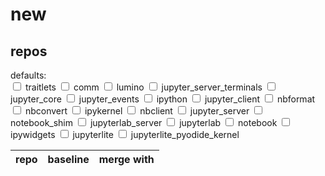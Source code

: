 # new
<style>


#show-repo-traitlets:not(:checked) ~ table tbody #repo-traitlets {
display: none;
}

#show-repo-comm:not(:checked) ~ table tbody #repo-comm {
display: none;
}

#show-repo-lumino:not(:checked) ~ table tbody #repo-lumino {
display: none;
}

#show-repo-jupyter_server_terminals:not(:checked) ~ table tbody #repo-jupyter_server_terminals {
display: none;
}

#show-repo-jupyter_core:not(:checked) ~ table tbody #repo-jupyter_core {
display: none;
}

#show-repo-jupyter_events:not(:checked) ~ table tbody #repo-jupyter_events {
display: none;
}

#show-repo-ipython:not(:checked) ~ table tbody #repo-ipython {
display: none;
}

#show-repo-jupyter_client:not(:checked) ~ table tbody #repo-jupyter_client {
display: none;
}

#show-repo-nbformat:not(:checked) ~ table tbody #repo-nbformat {
display: none;
}

#show-repo-nbconvert:not(:checked) ~ table tbody #repo-nbconvert {
display: none;
}

#show-repo-ipykernel:not(:checked) ~ table tbody #repo-ipykernel {
display: none;
}

#show-repo-nbclient:not(:checked) ~ table tbody #repo-nbclient {
display: none;
}

#show-repo-jupyter_server:not(:checked) ~ table tbody #repo-jupyter_server {
display: none;
}

#show-repo-notebook_shim:not(:checked) ~ table tbody #repo-notebook_shim {
display: none;
}

#show-repo-jupyterlab_server:not(:checked) ~ table tbody #repo-jupyterlab_server {
display: none;
}

#show-repo-jupyterlab:not(:checked) ~ table tbody #repo-jupyterlab {
display: none;
}

#show-repo-notebook:not(:checked) ~ table tbody #repo-notebook {
display: none;
}

#show-repo-ipywidgets:not(:checked) ~ table tbody #repo-ipywidgets {
display: none;
}

#show-repo-jupyterlite:not(:checked) ~ table tbody #repo-jupyterlite {
display: none;
}

#show-repo-jupyterlite_pyodide_kernel:not(:checked) ~ table tbody #repo-jupyterlite_pyodide_kernel {
display: none;
}

</style>
<form id="new">

<h2>repos</h2>
defaults:<br/>

<input type="checkbox" name="show-repo-traitlets" id="show-repo-traitlets"/>
<label class="show-repo-label" for="show-repo-traitlets">traitlets</label>

<input type="checkbox" name="show-repo-comm" id="show-repo-comm"/>
<label class="show-repo-label" for="show-repo-comm">comm</label>

<input type="checkbox" name="show-repo-lumino" id="show-repo-lumino"/>
<label class="show-repo-label" for="show-repo-lumino">lumino</label>

<input type="checkbox" name="show-repo-jupyter_server_terminals" id="show-repo-jupyter_server_terminals"/>
<label class="show-repo-label" for="show-repo-jupyter_server_terminals">jupyter_server_terminals</label>

<input type="checkbox" name="show-repo-jupyter_core" id="show-repo-jupyter_core"/>
<label class="show-repo-label" for="show-repo-jupyter_core">jupyter_core</label>

<input type="checkbox" name="show-repo-jupyter_events" id="show-repo-jupyter_events"/>
<label class="show-repo-label" for="show-repo-jupyter_events">jupyter_events</label>

<input type="checkbox" name="show-repo-ipython" id="show-repo-ipython"/>
<label class="show-repo-label" for="show-repo-ipython">ipython</label>

<input type="checkbox" name="show-repo-jupyter_client" id="show-repo-jupyter_client"/>
<label class="show-repo-label" for="show-repo-jupyter_client">jupyter_client</label>

<input type="checkbox" name="show-repo-nbformat" id="show-repo-nbformat"/>
<label class="show-repo-label" for="show-repo-nbformat">nbformat</label>

<input type="checkbox" name="show-repo-nbconvert" id="show-repo-nbconvert"/>
<label class="show-repo-label" for="show-repo-nbconvert">nbconvert</label>

<input type="checkbox" name="show-repo-ipykernel" id="show-repo-ipykernel"/>
<label class="show-repo-label" for="show-repo-ipykernel">ipykernel</label>

<input type="checkbox" name="show-repo-nbclient" id="show-repo-nbclient"/>
<label class="show-repo-label" for="show-repo-nbclient">nbclient</label>

<input type="checkbox" name="show-repo-jupyter_server" id="show-repo-jupyter_server"/>
<label class="show-repo-label" for="show-repo-jupyter_server">jupyter_server</label>

<input type="checkbox" name="show-repo-notebook_shim" id="show-repo-notebook_shim"/>
<label class="show-repo-label" for="show-repo-notebook_shim">notebook_shim</label>

<input type="checkbox" name="show-repo-jupyterlab_server" id="show-repo-jupyterlab_server"/>
<label class="show-repo-label" for="show-repo-jupyterlab_server">jupyterlab_server</label>

<input type="checkbox" name="show-repo-jupyterlab" id="show-repo-jupyterlab"/>
<label class="show-repo-label" for="show-repo-jupyterlab">jupyterlab</label>

<input type="checkbox" name="show-repo-notebook" id="show-repo-notebook"/>
<label class="show-repo-label" for="show-repo-notebook">notebook</label>

<input type="checkbox" name="show-repo-ipywidgets" id="show-repo-ipywidgets"/>
<label class="show-repo-label" for="show-repo-ipywidgets">ipywidgets</label>

<input type="checkbox" name="show-repo-jupyterlite" id="show-repo-jupyterlite"/>
<label class="show-repo-label" for="show-repo-jupyterlite">jupyterlite</label>

<input type="checkbox" name="show-repo-jupyterlite_pyodide_kernel" id="show-repo-jupyterlite_pyodide_kernel"/>
<label class="show-repo-label" for="show-repo-jupyterlite_pyodide_kernel">jupyterlite_pyodide_kernel</label>

<table style="position: relative;">
<thead style="position: sticky; top: 0;">
<tr>
<th>repo</th>
<th>baseline</th>
<th>merge with</th>
</tr>
</thead>
<tbody>





<tr class="repo" id="repo-traitlets">
<th>
<code>https://github.com/ipython/traitlets</code>
</th>
<td>
<input id="repos-traitlets-github-baseline"
name="repos|traitlets|github|baseline" 
type="text"
title="the baseline GitHub URL for traitlets"
spellcheck="false"
placeholder="a branch, tag, or PR (other than /tree/main)"
pattern="^$|^/(tree/[^s]+|pull/\d+|releases/tag/[^s]+)"
data-jpyk-prefix="https://github.com/ipython/traitlets"
/>
<label for="repos-traitlets-github-baseline">
<br/>
must be empty, or one of 
<code>/pull/{:a-number}</code>, 
<code>/tree/{:a-branch}</code>,
<code>/releases/tag/{:a-tag}</code>.
</label>
</td>
<td>
<input id="repos-traitlets-github-merge_with"
name="repos|traitlets|github|merge_with" 
title="one or more space-delimited GitHub URLs to merge into the traitlets baseline"
type="text"
spellcheck="false"
placeholder="one or more branch, tag, or PR"
data-jpyk-prefix="https://github.com/ipython/traitlets"
pattern="^$|^/(tree/[^s]+|pull/\d+|releases/tag/[^s]+)(\s+/(tree/[^s]+|pull/\d+|releases/tag/[^s]+))*"
/>
<label for="repos-traitlets-github-merge_with">
<br/>
must be empty, or one of 
<code>/pull/{:a-number}</code>, 
<code>/tree/{:a-branch}</code>,
<code>/releases/tag/{:a-tag}</code>.
</label>
</td>
</tr>





<tr class="repo" id="repo-comm">
<th>
<code>https://github.com/ipython/comm</code>
</th>
<td>
<input id="repos-comm-github-baseline"
name="repos|comm|github|baseline" 
type="text"
title="the baseline GitHub URL for comm"
spellcheck="false"
placeholder="a branch, tag, or PR (other than /tree/main)"
pattern="^$|^/(tree/[^s]+|pull/\d+|releases/tag/[^s]+)"
data-jpyk-prefix="https://github.com/ipython/comm"
/>
<label for="repos-comm-github-baseline">
<br/>
must be empty, or one of 
<code>/pull/{:a-number}</code>, 
<code>/tree/{:a-branch}</code>,
<code>/releases/tag/{:a-tag}</code>.
</label>
</td>
<td>
<input id="repos-comm-github-merge_with"
name="repos|comm|github|merge_with" 
title="one or more space-delimited GitHub URLs to merge into the comm baseline"
type="text"
spellcheck="false"
placeholder="one or more branch, tag, or PR"
data-jpyk-prefix="https://github.com/ipython/comm"
pattern="^$|^/(tree/[^s]+|pull/\d+|releases/tag/[^s]+)(\s+/(tree/[^s]+|pull/\d+|releases/tag/[^s]+))*"
/>
<label for="repos-comm-github-merge_with">
<br/>
must be empty, or one of 
<code>/pull/{:a-number}</code>, 
<code>/tree/{:a-branch}</code>,
<code>/releases/tag/{:a-tag}</code>.
</label>
</td>
</tr>





<tr class="repo" id="repo-lumino">
<th>
<code>https://github.com/jupyterlab/lumino</code>
</th>
<td>
<input id="repos-lumino-github-baseline"
name="repos|lumino|github|baseline" 
type="text"
title="the baseline GitHub URL for lumino"
spellcheck="false"
placeholder="a branch, tag, or PR (other than /tree/main)"
pattern="^$|^/(tree/[^s]+|pull/\d+|releases/tag/[^s]+)"
data-jpyk-prefix="https://github.com/jupyterlab/lumino"
/>
<label for="repos-lumino-github-baseline">
<br/>
must be empty, or one of 
<code>/pull/{:a-number}</code>, 
<code>/tree/{:a-branch}</code>,
<code>/releases/tag/{:a-tag}</code>.
</label>
</td>
<td>
<input id="repos-lumino-github-merge_with"
name="repos|lumino|github|merge_with" 
title="one or more space-delimited GitHub URLs to merge into the lumino baseline"
type="text"
spellcheck="false"
placeholder="one or more branch, tag, or PR"
data-jpyk-prefix="https://github.com/jupyterlab/lumino"
pattern="^$|^/(tree/[^s]+|pull/\d+|releases/tag/[^s]+)(\s+/(tree/[^s]+|pull/\d+|releases/tag/[^s]+))*"
/>
<label for="repos-lumino-github-merge_with">
<br/>
must be empty, or one of 
<code>/pull/{:a-number}</code>, 
<code>/tree/{:a-branch}</code>,
<code>/releases/tag/{:a-tag}</code>.
</label>
</td>
</tr>





<tr class="repo" id="repo-jupyter_server_terminals">
<th>
<code>https://github.com/jupyter-server/jupyter_server_terminals</code>
</th>
<td>
<input id="repos-jupyter_server_terminals-github-baseline"
name="repos|jupyter_server_terminals|github|baseline" 
type="text"
title="the baseline GitHub URL for jupyter_server_terminals"
spellcheck="false"
placeholder="a branch, tag, or PR (other than /tree/main)"
pattern="^$|^/(tree/[^s]+|pull/\d+|releases/tag/[^s]+)"
data-jpyk-prefix="https://github.com/jupyter-server/jupyter_server_terminals"
/>
<label for="repos-jupyter_server_terminals-github-baseline">
<br/>
must be empty, or one of 
<code>/pull/{:a-number}</code>, 
<code>/tree/{:a-branch}</code>,
<code>/releases/tag/{:a-tag}</code>.
</label>
</td>
<td>
<input id="repos-jupyter_server_terminals-github-merge_with"
name="repos|jupyter_server_terminals|github|merge_with" 
title="one or more space-delimited GitHub URLs to merge into the jupyter_server_terminals baseline"
type="text"
spellcheck="false"
placeholder="one or more branch, tag, or PR"
data-jpyk-prefix="https://github.com/jupyter-server/jupyter_server_terminals"
pattern="^$|^/(tree/[^s]+|pull/\d+|releases/tag/[^s]+)(\s+/(tree/[^s]+|pull/\d+|releases/tag/[^s]+))*"
/>
<label for="repos-jupyter_server_terminals-github-merge_with">
<br/>
must be empty, or one of 
<code>/pull/{:a-number}</code>, 
<code>/tree/{:a-branch}</code>,
<code>/releases/tag/{:a-tag}</code>.
</label>
</td>
</tr>





<tr class="repo" id="repo-jupyter_core">
<th>
<code>https://github.com/jupyter/jupyter_core</code>
</th>
<td>
<input id="repos-jupyter_core-github-baseline"
name="repos|jupyter_core|github|baseline" 
type="text"
title="the baseline GitHub URL for jupyter_core"
spellcheck="false"
placeholder="a branch, tag, or PR (other than /tree/main)"
pattern="^$|^/(tree/[^s]+|pull/\d+|releases/tag/[^s]+)"
data-jpyk-prefix="https://github.com/jupyter/jupyter_core"
/>
<label for="repos-jupyter_core-github-baseline">
<br/>
must be empty, or one of 
<code>/pull/{:a-number}</code>, 
<code>/tree/{:a-branch}</code>,
<code>/releases/tag/{:a-tag}</code>.
</label>
</td>
<td>
<input id="repos-jupyter_core-github-merge_with"
name="repos|jupyter_core|github|merge_with" 
title="one or more space-delimited GitHub URLs to merge into the jupyter_core baseline"
type="text"
spellcheck="false"
placeholder="one or more branch, tag, or PR"
data-jpyk-prefix="https://github.com/jupyter/jupyter_core"
pattern="^$|^/(tree/[^s]+|pull/\d+|releases/tag/[^s]+)(\s+/(tree/[^s]+|pull/\d+|releases/tag/[^s]+))*"
/>
<label for="repos-jupyter_core-github-merge_with">
<br/>
must be empty, or one of 
<code>/pull/{:a-number}</code>, 
<code>/tree/{:a-branch}</code>,
<code>/releases/tag/{:a-tag}</code>.
</label>
</td>
</tr>





<tr class="repo" id="repo-jupyter_events">
<th>
<code>https://github.com/jupyter/jupyter_events</code>
</th>
<td>
<input id="repos-jupyter_events-github-baseline"
name="repos|jupyter_events|github|baseline" 
type="text"
title="the baseline GitHub URL for jupyter_events"
spellcheck="false"
placeholder="a branch, tag, or PR (other than /tree/main)"
pattern="^$|^/(tree/[^s]+|pull/\d+|releases/tag/[^s]+)"
data-jpyk-prefix="https://github.com/jupyter/jupyter_events"
/>
<label for="repos-jupyter_events-github-baseline">
<br/>
must be empty, or one of 
<code>/pull/{:a-number}</code>, 
<code>/tree/{:a-branch}</code>,
<code>/releases/tag/{:a-tag}</code>.
</label>
</td>
<td>
<input id="repos-jupyter_events-github-merge_with"
name="repos|jupyter_events|github|merge_with" 
title="one or more space-delimited GitHub URLs to merge into the jupyter_events baseline"
type="text"
spellcheck="false"
placeholder="one or more branch, tag, or PR"
data-jpyk-prefix="https://github.com/jupyter/jupyter_events"
pattern="^$|^/(tree/[^s]+|pull/\d+|releases/tag/[^s]+)(\s+/(tree/[^s]+|pull/\d+|releases/tag/[^s]+))*"
/>
<label for="repos-jupyter_events-github-merge_with">
<br/>
must be empty, or one of 
<code>/pull/{:a-number}</code>, 
<code>/tree/{:a-branch}</code>,
<code>/releases/tag/{:a-tag}</code>.
</label>
</td>
</tr>





<tr class="repo" id="repo-ipython">
<th>
<code>https://github.com/ipython/ipython</code>
</th>
<td>
<input id="repos-ipython-github-baseline"
name="repos|ipython|github|baseline" 
type="text"
title="the baseline GitHub URL for ipython"
spellcheck="false"
placeholder="a branch, tag, or PR (other than /tree/main)"
pattern="^$|^/(tree/[^s]+|pull/\d+|releases/tag/[^s]+)"
data-jpyk-prefix="https://github.com/ipython/ipython"
/>
<label for="repos-ipython-github-baseline">
<br/>
must be empty, or one of 
<code>/pull/{:a-number}</code>, 
<code>/tree/{:a-branch}</code>,
<code>/releases/tag/{:a-tag}</code>.
</label>
</td>
<td>
<input id="repos-ipython-github-merge_with"
name="repos|ipython|github|merge_with" 
title="one or more space-delimited GitHub URLs to merge into the ipython baseline"
type="text"
spellcheck="false"
placeholder="one or more branch, tag, or PR"
data-jpyk-prefix="https://github.com/ipython/ipython"
pattern="^$|^/(tree/[^s]+|pull/\d+|releases/tag/[^s]+)(\s+/(tree/[^s]+|pull/\d+|releases/tag/[^s]+))*"
/>
<label for="repos-ipython-github-merge_with">
<br/>
must be empty, or one of 
<code>/pull/{:a-number}</code>, 
<code>/tree/{:a-branch}</code>,
<code>/releases/tag/{:a-tag}</code>.
</label>
</td>
</tr>





<tr class="repo" id="repo-jupyter_client">
<th>
<code>https://github.com/jupyter/jupyter_client</code>
</th>
<td>
<input id="repos-jupyter_client-github-baseline"
name="repos|jupyter_client|github|baseline" 
type="text"
title="the baseline GitHub URL for jupyter_client"
spellcheck="false"
placeholder="a branch, tag, or PR (other than /tree/main)"
pattern="^$|^/(tree/[^s]+|pull/\d+|releases/tag/[^s]+)"
data-jpyk-prefix="https://github.com/jupyter/jupyter_client"
/>
<label for="repos-jupyter_client-github-baseline">
<br/>
must be empty, or one of 
<code>/pull/{:a-number}</code>, 
<code>/tree/{:a-branch}</code>,
<code>/releases/tag/{:a-tag}</code>.
</label>
</td>
<td>
<input id="repos-jupyter_client-github-merge_with"
name="repos|jupyter_client|github|merge_with" 
title="one or more space-delimited GitHub URLs to merge into the jupyter_client baseline"
type="text"
spellcheck="false"
placeholder="one or more branch, tag, or PR"
data-jpyk-prefix="https://github.com/jupyter/jupyter_client"
pattern="^$|^/(tree/[^s]+|pull/\d+|releases/tag/[^s]+)(\s+/(tree/[^s]+|pull/\d+|releases/tag/[^s]+))*"
/>
<label for="repos-jupyter_client-github-merge_with">
<br/>
must be empty, or one of 
<code>/pull/{:a-number}</code>, 
<code>/tree/{:a-branch}</code>,
<code>/releases/tag/{:a-tag}</code>.
</label>
</td>
</tr>





<tr class="repo" id="repo-nbformat">
<th>
<code>https://github.com/jupyter/nbformat</code>
</th>
<td>
<input id="repos-nbformat-github-baseline"
name="repos|nbformat|github|baseline" 
type="text"
title="the baseline GitHub URL for nbformat"
spellcheck="false"
placeholder="a branch, tag, or PR (other than /tree/main)"
pattern="^$|^/(tree/[^s]+|pull/\d+|releases/tag/[^s]+)"
data-jpyk-prefix="https://github.com/jupyter/nbformat"
/>
<label for="repos-nbformat-github-baseline">
<br/>
must be empty, or one of 
<code>/pull/{:a-number}</code>, 
<code>/tree/{:a-branch}</code>,
<code>/releases/tag/{:a-tag}</code>.
</label>
</td>
<td>
<input id="repos-nbformat-github-merge_with"
name="repos|nbformat|github|merge_with" 
title="one or more space-delimited GitHub URLs to merge into the nbformat baseline"
type="text"
spellcheck="false"
placeholder="one or more branch, tag, or PR"
data-jpyk-prefix="https://github.com/jupyter/nbformat"
pattern="^$|^/(tree/[^s]+|pull/\d+|releases/tag/[^s]+)(\s+/(tree/[^s]+|pull/\d+|releases/tag/[^s]+))*"
/>
<label for="repos-nbformat-github-merge_with">
<br/>
must be empty, or one of 
<code>/pull/{:a-number}</code>, 
<code>/tree/{:a-branch}</code>,
<code>/releases/tag/{:a-tag}</code>.
</label>
</td>
</tr>





<tr class="repo" id="repo-nbconvert">
<th>
<code>https://github.com/jupyter/nbconvert</code>
</th>
<td>
<input id="repos-nbconvert-github-baseline"
name="repos|nbconvert|github|baseline" 
type="text"
title="the baseline GitHub URL for nbconvert"
spellcheck="false"
placeholder="a branch, tag, or PR (other than /tree/main)"
pattern="^$|^/(tree/[^s]+|pull/\d+|releases/tag/[^s]+)"
data-jpyk-prefix="https://github.com/jupyter/nbconvert"
/>
<label for="repos-nbconvert-github-baseline">
<br/>
must be empty, or one of 
<code>/pull/{:a-number}</code>, 
<code>/tree/{:a-branch}</code>,
<code>/releases/tag/{:a-tag}</code>.
</label>
</td>
<td>
<input id="repos-nbconvert-github-merge_with"
name="repos|nbconvert|github|merge_with" 
title="one or more space-delimited GitHub URLs to merge into the nbconvert baseline"
type="text"
spellcheck="false"
placeholder="one or more branch, tag, or PR"
data-jpyk-prefix="https://github.com/jupyter/nbconvert"
pattern="^$|^/(tree/[^s]+|pull/\d+|releases/tag/[^s]+)(\s+/(tree/[^s]+|pull/\d+|releases/tag/[^s]+))*"
/>
<label for="repos-nbconvert-github-merge_with">
<br/>
must be empty, or one of 
<code>/pull/{:a-number}</code>, 
<code>/tree/{:a-branch}</code>,
<code>/releases/tag/{:a-tag}</code>.
</label>
</td>
</tr>





<tr class="repo" id="repo-ipykernel">
<th>
<code>https://github.com/ipython/ipykernel</code>
</th>
<td>
<input id="repos-ipykernel-github-baseline"
name="repos|ipykernel|github|baseline" 
type="text"
title="the baseline GitHub URL for ipykernel"
spellcheck="false"
placeholder="a branch, tag, or PR (other than /tree/main)"
pattern="^$|^/(tree/[^s]+|pull/\d+|releases/tag/[^s]+)"
data-jpyk-prefix="https://github.com/ipython/ipykernel"
/>
<label for="repos-ipykernel-github-baseline">
<br/>
must be empty, or one of 
<code>/pull/{:a-number}</code>, 
<code>/tree/{:a-branch}</code>,
<code>/releases/tag/{:a-tag}</code>.
</label>
</td>
<td>
<input id="repos-ipykernel-github-merge_with"
name="repos|ipykernel|github|merge_with" 
title="one or more space-delimited GitHub URLs to merge into the ipykernel baseline"
type="text"
spellcheck="false"
placeholder="one or more branch, tag, or PR"
data-jpyk-prefix="https://github.com/ipython/ipykernel"
pattern="^$|^/(tree/[^s]+|pull/\d+|releases/tag/[^s]+)(\s+/(tree/[^s]+|pull/\d+|releases/tag/[^s]+))*"
/>
<label for="repos-ipykernel-github-merge_with">
<br/>
must be empty, or one of 
<code>/pull/{:a-number}</code>, 
<code>/tree/{:a-branch}</code>,
<code>/releases/tag/{:a-tag}</code>.
</label>
</td>
</tr>





<tr class="repo" id="repo-nbclient">
<th>
<code>https://github.com/jupyter/nbclient</code>
</th>
<td>
<input id="repos-nbclient-github-baseline"
name="repos|nbclient|github|baseline" 
type="text"
title="the baseline GitHub URL for nbclient"
spellcheck="false"
placeholder="a branch, tag, or PR (other than /tree/main)"
pattern="^$|^/(tree/[^s]+|pull/\d+|releases/tag/[^s]+)"
data-jpyk-prefix="https://github.com/jupyter/nbclient"
/>
<label for="repos-nbclient-github-baseline">
<br/>
must be empty, or one of 
<code>/pull/{:a-number}</code>, 
<code>/tree/{:a-branch}</code>,
<code>/releases/tag/{:a-tag}</code>.
</label>
</td>
<td>
<input id="repos-nbclient-github-merge_with"
name="repos|nbclient|github|merge_with" 
title="one or more space-delimited GitHub URLs to merge into the nbclient baseline"
type="text"
spellcheck="false"
placeholder="one or more branch, tag, or PR"
data-jpyk-prefix="https://github.com/jupyter/nbclient"
pattern="^$|^/(tree/[^s]+|pull/\d+|releases/tag/[^s]+)(\s+/(tree/[^s]+|pull/\d+|releases/tag/[^s]+))*"
/>
<label for="repos-nbclient-github-merge_with">
<br/>
must be empty, or one of 
<code>/pull/{:a-number}</code>, 
<code>/tree/{:a-branch}</code>,
<code>/releases/tag/{:a-tag}</code>.
</label>
</td>
</tr>





<tr class="repo" id="repo-jupyter_server">
<th>
<code>https://github.com/jupyter-server/jupyter_server</code>
</th>
<td>
<input id="repos-jupyter_server-github-baseline"
name="repos|jupyter_server|github|baseline" 
type="text"
title="the baseline GitHub URL for jupyter_server"
spellcheck="false"
placeholder="a branch, tag, or PR (other than /tree/main)"
pattern="^$|^/(tree/[^s]+|pull/\d+|releases/tag/[^s]+)"
data-jpyk-prefix="https://github.com/jupyter-server/jupyter_server"
/>
<label for="repos-jupyter_server-github-baseline">
<br/>
must be empty, or one of 
<code>/pull/{:a-number}</code>, 
<code>/tree/{:a-branch}</code>,
<code>/releases/tag/{:a-tag}</code>.
</label>
</td>
<td>
<input id="repos-jupyter_server-github-merge_with"
name="repos|jupyter_server|github|merge_with" 
title="one or more space-delimited GitHub URLs to merge into the jupyter_server baseline"
type="text"
spellcheck="false"
placeholder="one or more branch, tag, or PR"
data-jpyk-prefix="https://github.com/jupyter-server/jupyter_server"
pattern="^$|^/(tree/[^s]+|pull/\d+|releases/tag/[^s]+)(\s+/(tree/[^s]+|pull/\d+|releases/tag/[^s]+))*"
/>
<label for="repos-jupyter_server-github-merge_with">
<br/>
must be empty, or one of 
<code>/pull/{:a-number}</code>, 
<code>/tree/{:a-branch}</code>,
<code>/releases/tag/{:a-tag}</code>.
</label>
</td>
</tr>





<tr class="repo" id="repo-notebook_shim">
<th>
<code>https://github.com/jupyter/notebook_shim</code>
</th>
<td>
<input id="repos-notebook_shim-github-baseline"
name="repos|notebook_shim|github|baseline" 
type="text"
title="the baseline GitHub URL for notebook_shim"
spellcheck="false"
placeholder="a branch, tag, or PR (other than /tree/main)"
pattern="^$|^/(tree/[^s]+|pull/\d+|releases/tag/[^s]+)"
data-jpyk-prefix="https://github.com/jupyter/notebook_shim"
/>
<label for="repos-notebook_shim-github-baseline">
<br/>
must be empty, or one of 
<code>/pull/{:a-number}</code>, 
<code>/tree/{:a-branch}</code>,
<code>/releases/tag/{:a-tag}</code>.
</label>
</td>
<td>
<input id="repos-notebook_shim-github-merge_with"
name="repos|notebook_shim|github|merge_with" 
title="one or more space-delimited GitHub URLs to merge into the notebook_shim baseline"
type="text"
spellcheck="false"
placeholder="one or more branch, tag, or PR"
data-jpyk-prefix="https://github.com/jupyter/notebook_shim"
pattern="^$|^/(tree/[^s]+|pull/\d+|releases/tag/[^s]+)(\s+/(tree/[^s]+|pull/\d+|releases/tag/[^s]+))*"
/>
<label for="repos-notebook_shim-github-merge_with">
<br/>
must be empty, or one of 
<code>/pull/{:a-number}</code>, 
<code>/tree/{:a-branch}</code>,
<code>/releases/tag/{:a-tag}</code>.
</label>
</td>
</tr>





<tr class="repo" id="repo-jupyterlab_server">
<th>
<code>https://github.com/jupyterlab/jupyterlab_server</code>
</th>
<td>
<input id="repos-jupyterlab_server-github-baseline"
name="repos|jupyterlab_server|github|baseline" 
type="text"
title="the baseline GitHub URL for jupyterlab_server"
spellcheck="false"
placeholder="a branch, tag, or PR (other than /tree/main)"
pattern="^$|^/(tree/[^s]+|pull/\d+|releases/tag/[^s]+)"
data-jpyk-prefix="https://github.com/jupyterlab/jupyterlab_server"
/>
<label for="repos-jupyterlab_server-github-baseline">
<br/>
must be empty, or one of 
<code>/pull/{:a-number}</code>, 
<code>/tree/{:a-branch}</code>,
<code>/releases/tag/{:a-tag}</code>.
</label>
</td>
<td>
<input id="repos-jupyterlab_server-github-merge_with"
name="repos|jupyterlab_server|github|merge_with" 
title="one or more space-delimited GitHub URLs to merge into the jupyterlab_server baseline"
type="text"
spellcheck="false"
placeholder="one or more branch, tag, or PR"
data-jpyk-prefix="https://github.com/jupyterlab/jupyterlab_server"
pattern="^$|^/(tree/[^s]+|pull/\d+|releases/tag/[^s]+)(\s+/(tree/[^s]+|pull/\d+|releases/tag/[^s]+))*"
/>
<label for="repos-jupyterlab_server-github-merge_with">
<br/>
must be empty, or one of 
<code>/pull/{:a-number}</code>, 
<code>/tree/{:a-branch}</code>,
<code>/releases/tag/{:a-tag}</code>.
</label>
</td>
</tr>





<tr class="repo" id="repo-jupyterlab">
<th>
<code>https://github.com/jupyterlab/jupyterlab</code>
</th>
<td>
<input id="repos-jupyterlab-github-baseline"
name="repos|jupyterlab|github|baseline" 
type="text"
title="the baseline GitHub URL for jupyterlab"
spellcheck="false"
placeholder="a branch, tag, or PR (other than /tree/main)"
pattern="^$|^/(tree/[^s]+|pull/\d+|releases/tag/[^s]+)"
data-jpyk-prefix="https://github.com/jupyterlab/jupyterlab"
/>
<label for="repos-jupyterlab-github-baseline">
<br/>
must be empty, or one of 
<code>/pull/{:a-number}</code>, 
<code>/tree/{:a-branch}</code>,
<code>/releases/tag/{:a-tag}</code>.
</label>
</td>
<td>
<input id="repos-jupyterlab-github-merge_with"
name="repos|jupyterlab|github|merge_with" 
title="one or more space-delimited GitHub URLs to merge into the jupyterlab baseline"
type="text"
spellcheck="false"
placeholder="one or more branch, tag, or PR"
data-jpyk-prefix="https://github.com/jupyterlab/jupyterlab"
pattern="^$|^/(tree/[^s]+|pull/\d+|releases/tag/[^s]+)(\s+/(tree/[^s]+|pull/\d+|releases/tag/[^s]+))*"
/>
<label for="repos-jupyterlab-github-merge_with">
<br/>
must be empty, or one of 
<code>/pull/{:a-number}</code>, 
<code>/tree/{:a-branch}</code>,
<code>/releases/tag/{:a-tag}</code>.
</label>
</td>
</tr>





<tr class="repo" id="repo-notebook">
<th>
<code>https://github.com/jupyter/notebook</code>
</th>
<td>
<input id="repos-notebook-github-baseline"
name="repos|notebook|github|baseline" 
type="text"
title="the baseline GitHub URL for notebook"
spellcheck="false"
placeholder="a branch, tag, or PR (other than /tree/main)"
pattern="^$|^/(tree/[^s]+|pull/\d+|releases/tag/[^s]+)"
data-jpyk-prefix="https://github.com/jupyter/notebook"
/>
<label for="repos-notebook-github-baseline">
<br/>
must be empty, or one of 
<code>/pull/{:a-number}</code>, 
<code>/tree/{:a-branch}</code>,
<code>/releases/tag/{:a-tag}</code>.
</label>
</td>
<td>
<input id="repos-notebook-github-merge_with"
name="repos|notebook|github|merge_with" 
title="one or more space-delimited GitHub URLs to merge into the notebook baseline"
type="text"
spellcheck="false"
placeholder="one or more branch, tag, or PR"
data-jpyk-prefix="https://github.com/jupyter/notebook"
pattern="^$|^/(tree/[^s]+|pull/\d+|releases/tag/[^s]+)(\s+/(tree/[^s]+|pull/\d+|releases/tag/[^s]+))*"
/>
<label for="repos-notebook-github-merge_with">
<br/>
must be empty, or one of 
<code>/pull/{:a-number}</code>, 
<code>/tree/{:a-branch}</code>,
<code>/releases/tag/{:a-tag}</code>.
</label>
</td>
</tr>





<tr class="repo" id="repo-ipywidgets">
<th>
<code>https://github.com/jupyter-widgets/ipywidgets</code>
</th>
<td>
<input id="repos-ipywidgets-github-baseline"
name="repos|ipywidgets|github|baseline" 
type="text"
title="the baseline GitHub URL for ipywidgets"
spellcheck="false"
placeholder="a branch, tag, or PR (other than /tree/main)"
pattern="^$|^/(tree/[^s]+|pull/\d+|releases/tag/[^s]+)"
data-jpyk-prefix="https://github.com/jupyter-widgets/ipywidgets"
/>
<label for="repos-ipywidgets-github-baseline">
<br/>
must be empty, or one of 
<code>/pull/{:a-number}</code>, 
<code>/tree/{:a-branch}</code>,
<code>/releases/tag/{:a-tag}</code>.
</label>
</td>
<td>
<input id="repos-ipywidgets-github-merge_with"
name="repos|ipywidgets|github|merge_with" 
title="one or more space-delimited GitHub URLs to merge into the ipywidgets baseline"
type="text"
spellcheck="false"
placeholder="one or more branch, tag, or PR"
data-jpyk-prefix="https://github.com/jupyter-widgets/ipywidgets"
pattern="^$|^/(tree/[^s]+|pull/\d+|releases/tag/[^s]+)(\s+/(tree/[^s]+|pull/\d+|releases/tag/[^s]+))*"
/>
<label for="repos-ipywidgets-github-merge_with">
<br/>
must be empty, or one of 
<code>/pull/{:a-number}</code>, 
<code>/tree/{:a-branch}</code>,
<code>/releases/tag/{:a-tag}</code>.
</label>
</td>
</tr>





<tr class="repo" id="repo-jupyterlite">
<th>
<code>https://github.com/jupyterlite/jupyterlite</code>
</th>
<td>
<input id="repos-jupyterlite-github-baseline"
name="repos|jupyterlite|github|baseline" 
type="text"
title="the baseline GitHub URL for jupyterlite"
spellcheck="false"
placeholder="a branch, tag, or PR (other than /tree/main)"
pattern="^$|^/(tree/[^s]+|pull/\d+|releases/tag/[^s]+)"
data-jpyk-prefix="https://github.com/jupyterlite/jupyterlite"
/>
<label for="repos-jupyterlite-github-baseline">
<br/>
must be empty, or one of 
<code>/pull/{:a-number}</code>, 
<code>/tree/{:a-branch}</code>,
<code>/releases/tag/{:a-tag}</code>.
</label>
</td>
<td>
<input id="repos-jupyterlite-github-merge_with"
name="repos|jupyterlite|github|merge_with" 
title="one or more space-delimited GitHub URLs to merge into the jupyterlite baseline"
type="text"
spellcheck="false"
placeholder="one or more branch, tag, or PR"
data-jpyk-prefix="https://github.com/jupyterlite/jupyterlite"
pattern="^$|^/(tree/[^s]+|pull/\d+|releases/tag/[^s]+)(\s+/(tree/[^s]+|pull/\d+|releases/tag/[^s]+))*"
/>
<label for="repos-jupyterlite-github-merge_with">
<br/>
must be empty, or one of 
<code>/pull/{:a-number}</code>, 
<code>/tree/{:a-branch}</code>,
<code>/releases/tag/{:a-tag}</code>.
</label>
</td>
</tr>





<tr class="repo" id="repo-jupyterlite_pyodide_kernel">
<th>
<code>https://github.com/jupyterlite/pyodide-kernel</code>
</th>
<td>
<input id="repos-jupyterlite_pyodide_kernel-github-baseline"
name="repos|jupyterlite_pyodide_kernel|github|baseline" 
type="text"
title="the baseline GitHub URL for jupyterlite_pyodide_kernel"
spellcheck="false"
placeholder="a branch, tag, or PR (other than /tree/main)"
pattern="^$|^/(tree/[^s]+|pull/\d+|releases/tag/[^s]+)"
data-jpyk-prefix="https://github.com/jupyterlite/pyodide-kernel"
/>
<label for="repos-jupyterlite_pyodide_kernel-github-baseline">
<br/>
must be empty, or one of 
<code>/pull/{:a-number}</code>, 
<code>/tree/{:a-branch}</code>,
<code>/releases/tag/{:a-tag}</code>.
</label>
</td>
<td>
<input id="repos-jupyterlite_pyodide_kernel-github-merge_with"
name="repos|jupyterlite_pyodide_kernel|github|merge_with" 
title="one or more space-delimited GitHub URLs to merge into the jupyterlite_pyodide_kernel baseline"
type="text"
spellcheck="false"
placeholder="one or more branch, tag, or PR"
data-jpyk-prefix="https://github.com/jupyterlite/pyodide-kernel"
pattern="^$|^/(tree/[^s]+|pull/\d+|releases/tag/[^s]+)(\s+/(tree/[^s]+|pull/\d+|releases/tag/[^s]+))*"
/>
<label for="repos-jupyterlite_pyodide_kernel-github-merge_with">
<br/>
must be empty, or one of 
<code>/pull/{:a-number}</code>, 
<code>/tree/{:a-branch}</code>,
<code>/releases/tag/{:a-tag}</code>.
</label>
</td>
</tr>

</tbody>
</table>
</form>